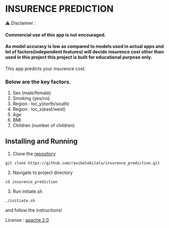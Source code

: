 # INSURENCE PREDICTION
⚠️ Disclaimer :
#### Commercial use of this app is not encouraged.
 #### As model accuracy is low as compared to models used in actual apps and  lot of factors(independent features) will decide insurence cost other than used in this  project this project is built for educational purpose only.

This app predicts your insurence cost.
 
### Below are the key factors.
1. Sex  (male/female)
2. Smoking (yes/no)
3. Region : loc_y(north/south) 
4. Region : loc_x(east/west) 
5. Age
6. BMI
7. Children (number of children)

## Installing and Running

1. Clone the [repository](https://github.com/ravibalebilalu/insurence_prediction.git)

```
git clone https://github.com/ravibalebilalu/insurence_prediction.git
```
2. Navigate to project directory 

```
cd insurence_prediction
```
3. Run initiate.sh

```
./initiate.sh
```
and follow the instructions!

License :  [apache 2.0](https://www.apache.org/licenses/LICENSE-2.0)